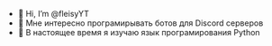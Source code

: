 - 👋 Hi, I’m @fleisyYT
- 👀 Мне интересно програмирывать ботов для Discord серверов
- 🌱 В настоящее время я изучаю язык програмирования Python
<!---
fleisyYT/fleisyYT is a ✨ special ✨ repository because its `README.md` (this file) appears on your GitHub profile.
You can click the Preview link to take a look at your changes.
--->
